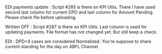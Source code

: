 EDI payments update : Script #285 is there on KPI Utils. There I have used second last column for current DPD and last column for Amount Pending. Please check file before uploading.

Written OFF : Script #287 is there on KPI Utils. Last column is used for updating payments. File format has not changed yet. But still keep a check.

EDI : DPD<4 cases are considered Normalized. You're suppose to share current standing for the day on ABFL Channel.
